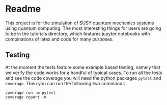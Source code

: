 # Readme

This project is for the simulation of SUSY quantum mechanics systems using quantum computing.  The most interesting things for users are going to be in the tutorials directory, which features jupyter notebooks with combinations of latex and code for many purposes.  

## Testing

At the moment the tests feature some example based testing, namely that we verify the code works for a handful of typical cases.  To run all the tests and see the code coverage you will need the python packages `pytest` and `coverage`.  Then you can run the following two commands

    coverage run -m pytest
    coverage report -m

